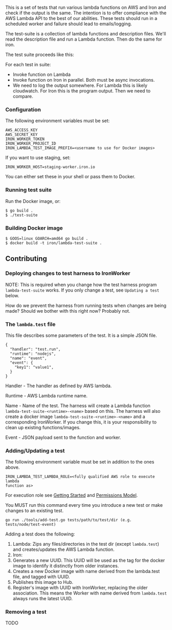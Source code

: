 This is a set of tests that run various lambda functions on AWS and Iron and
check if the output is the same. The intention is to offer compliance with the
AWS Lambda API to the best of our abilities. These tests should run in
a scheduled worker and failure should lead to emails/logging.

The test-suite is a collection of lambda functions and description
files. We'll read the description file and run a Lambda function. Then
do the same for iron.

The test suite proceeds like this:

For each test in suite:
- Invoke function on Lambda
- Invoke function on Iron in parallel. Both must be async invocations.
- We need to log the output somewhere. For Lambda this is likely cloudwatch.
  For Iron this is the program output. Then we need to compare.

### Configuration

The following environment variables must be set:

    AWS_ACCESS_KEY
    AWS_SECRET_KEY
    IRON_WORKER_TOKEN
    IRON_WORKER_PROJECT_ID
    IRON_LAMBDA_TEST_IMAGE_PREFIX=<username to use for Docker images>

If you want to use staging, set:

    IRON_WORKER_HOST=staging-worker.iron.io

You can either set these in your shell or pass them to Docker.

### Running test suite

Run the Docker image, or:

    $ go build .
    $ ./test-suite

### Building Docker image

    $ GOOS=linux GOARCH=amd64 go build .
    $ docker build -t iron/lambda-test-suite .

Contributing
------------

### Deploying changes to test harness to IronWorker

NOTE: This is required when you change how the test harness program
`lambda-test-suite` works. If you only change a test, see `Updating a test`
below.

How do we prevent the harness from running tests when changes are being made?
Should we bother with this right now? Probably not.

### The `lambda.test` file

This file describes some parameters of the test. It is a simple JSON file.

    {
      "handler": "test.run",
      "runtime": "nodejs",
      "name": "event",
      "event": {
        "key1": "value1",
      }
    }

Handler - The handler as defined by AWS lambda.

Runtime - AWS Lambda runtime name.

Name - Name of the test. The harness will create a Lambda function
`lambda-test-suite-<runtime>-<name>` based on this. The harness will also
create a docker image `lambda-test-suite-<runtime>-<name>` and a corresponding
IronWorker. If you change this, it is your responsibility to clean up existing
functions/images.

Event - JSON payload sent to the function and worker.

### Adding/Updating a test

The following environment variable must be set in addition to the ones above.

    IRON_LAMBDA_TEST_LAMBDA_ROLE=<fully qualified AWS role to execute lambda
    function as>

For execution role see [Getting Started][gs] and [Permissions Model][pm].

[gs]: http://docs.aws.amazon.com/lambda/latest/dg/get-started-create-function.html
[pm]: http://docs.aws.amazon.com/lambda/latest/dg/intro-permission-model.html

You MUST run this command every time you introduce a new test or make changes to an
existing test.

    go run ./tools/add-test.go tests/path/to/test/dir (e.g. tests/node/test-event)

Adding a test does the following:

1. Lambda: Zips any files/directories in the test dir (except `lambda.test`) and
   creates/updates the AWS Lambda function.
1. Iron:
  1. Generates a new UUID. This UUID will be used as the tag for the docker
     image to identify it distinctly from older instances.
  2. Creates a new Docker image with name derived from the lambda.test file,
     and tagged with UUID.
  3. Publishes this image to Hub.
  4. Register's image with UUID with IronWorker, replacing the older
     association. This means the Worker with name derived from `lambda.test`
     always runs the latest UUID.

### Removing a test

TODO
